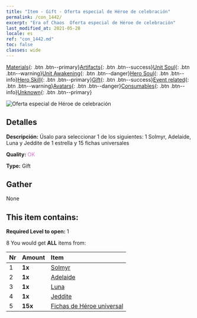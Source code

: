 ```yaml
---
title: "Item - Gift - Oferta especial de Héroe de celebración"
permalink: /con_1442/
excerpt: "Era of Chaos  Oferta especial de Héroe de celebración"
last_modified_at: 2021-05-28
locale: es
ref: "con_1442.md"
toc: false
classes: wide
---
```

 [Materials](/ItemsES/){: .btn .btn--primary}[Artifacts](/ItemsES/Artifacts/){: .btn .btn--success}[Unit Soul](/ItemsES/UnitSoul/){: .btn .btn--warning}[Unit Awakening](/ItemsES/UnitAwakening/){: .btn .btn--danger}[Hero Soul](/ItemsES/HeroSoul/){: .btn .btn--info}[Hero Skill](/ItemsES/HeroSkill/){: .btn .btn--primary}[Gift](/ItemsES/Gift/){: .btn .btn--success}[Event related](/ItemsES/Events/){: .btn .btn--warning}[Avatars](/ItemsES/Avatars/){: .btn .btn--danger}[Consumables](/ItemsES/Consumables/){: .btn .btn--info}[Unknown](/ItemsES/Unknown/){: .btn .btn--primary}

 ![Oferta especial de Héroe de celebración](/images/t/i_907056.png)

## Detalles
 **Descripción:** Úsalo para seleccionar 1 de los siguientes: 1 Solmyr, Adelaide, Luna y Jeddite de 1 estrella y 15 fichas universales

 **Quality:** <span style="color: #DA70D6">OK</span>

 **Type:** Gift

## Gather

  None

## This item contains:

 **Required Level to open:** 1

 8 You would get **ALL** items  from:

  | Nr | Amount |     Item    |
  |:---|:-------|:------------|
  | 1 |  **1x** | [Solmyr](/heroes/Solmyr/) |  | 
  | 2 |  **1x** | [Adelaide](/heroes/Adelaide/) |  | 
  | 3 |  **1x** | [Luna](/heroes/Luna/) |  | 
  | 4 |  **1x** | [Jeddite](/heroes/Jeddite/) |  | 
  | 5 |  **15x** | [Fichas de Héroe universal](/ItemsES/her_358/) |  | 
